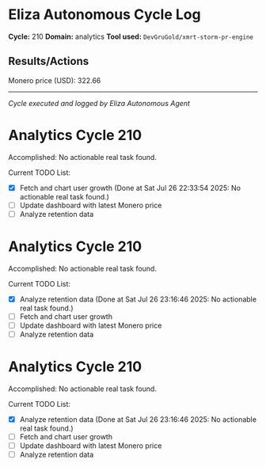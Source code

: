 # Eliza Autonomous Cycle Log

**Cycle:** 210
**Domain:** analytics
**Tool used:** `DevGruGold/xmrt-storm-pr-engine`

## Results/Actions
Monero price (USD): 322.66

---
*Cycle executed and logged by Eliza Autonomous Agent*

# Analytics Cycle 210

Accomplished: No actionable real task found.

Current TODO List:

- [x] Fetch and chart user growth  (Done at Sat Jul 26 22:33:54 2025: No actionable real task found.)
- [ ] Update dashboard with latest Monero price
- [ ] Analyze retention data

# Analytics Cycle 210

Accomplished: No actionable real task found.

Current TODO List:

- [x] Analyze retention data  (Done at Sat Jul 26 23:16:46 2025: No actionable real task found.)
- [ ] Fetch and chart user growth
- [ ] Update dashboard with latest Monero price
- [ ] Analyze retention data

# Analytics Cycle 210

Accomplished: No actionable real task found.

Current TODO List:

- [x] Analyze retention data  (Done at Sat Jul 26 23:16:46 2025: No actionable real task found.)
- [ ] Fetch and chart user growth
- [ ] Update dashboard with latest Monero price
- [ ] Analyze retention data
